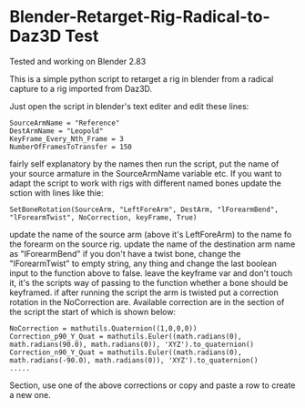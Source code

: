 # Blender-Retarget-Rig-Radical-to-Daz3D Test

Tested and working on Blender 2.83

This is a simple python script to retarget a rig in blender from a radical capture to a rig imported from Daz3D.

Just open the script in blender's text editer and edit these lines:

    SourceArmName = "Reference"
    DestArmName = "Leopold"
    KeyFrame_Every_Nth_Frame = 3
    NumberOfFramesToTransfer = 150

fairly self explanatory by the names then run the script, put the name of your source armature in the SourceArmName variable etc.  If you want to adapt the script to work with rigs with different named bones update the sction with lines like thie:

    SetBoneRotation(SourceArm, "LeftForeArm", DestArm, "lForearmBend", "lForearmTwist", NoCorrection, keyFrame, True)

update the name of the source arm (above it's LeftForeArm) to the name fo the forearm on the source rig.
update the name of the destination arm name as "lForearmBend"
if you don't have a twist bone, change the "lForearmTwist" to empty string, any thing and change the last boolean input to the function above to false.
leave the keyframe var and don't touch it, it's the scripts way of passing to the function whether a bone should be keyframed.
if after running the script the arm is twisted put a correction rotation in the NoCorrection are.  Available correction are in the section of the script the start of which is shown below:

    NoCorrection = mathutils.Quaternion((1,0,0,0))
    Correction_p90_Y_Quat = mathutils.Euler((math.radians(0), math.radians(90.0), math.radians(0)), 'XYZ').to_quaternion()
    Correction_n90_Y_Quat = mathutils.Euler((math.radians(0), math.radians(-90.0), math.radians(0)), 'XYZ').to_quaternion()
    .....

Section, use one of the above corrections or copy and paste a row to create a new one.


